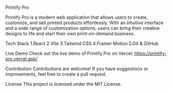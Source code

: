 Printify Pro

Printify Pro is a modern web application that allows users to create, customize, and sell printed products effortlessly. With an intuitive interface and a wide range of customization options, users can bring their creative designs to life and start their own print-on-demand business.


Tech Stack
1.React
2.Vite
3.Tailwind CSS
4.Framer Motion
5.Git & GitHub

Live Demo
Check out the live demo of Printify Pro on Vercel: https://printify-pro.vercel.app/

Contribution
Contributions are welcome! If you have suggestions or improvements, feel free to create a pull request.

License
This project is licensed under the MIT License.

